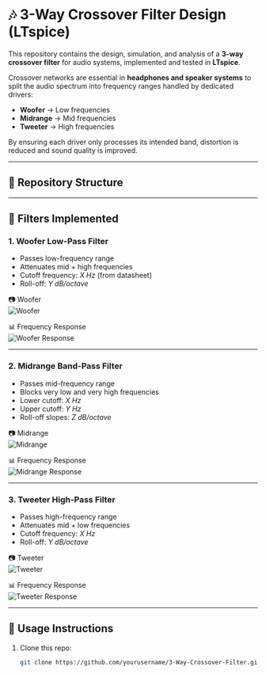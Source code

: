 # 🎶 3-Way Crossover Filter Design (LTspice)

This repository contains the design, simulation, and analysis of a **3-way crossover filter** for audio systems, implemented and tested in **LTspice**.  

Crossover networks are essential in **headphones and speaker systems** to split the audio spectrum into frequency ranges handled by dedicated drivers:
- **Woofer** → Low frequencies  
- **Midrange** → Mid frequencies  
- **Tweeter** → High frequencies  

By ensuring each driver only processes its intended band, distortion is reduced and sound quality is improved.  

---

## 📂 Repository Structure

---

## 🔧 Filters Implemented

### 1. Woofer Low-Pass Filter
- Passes low-frequency range  
- Attenuates mid + high frequencies  
- Cutoff frequency: *X Hz* (from datasheet)  
- Roll-off: *Y dB/octave*  

📷 Woofer  
![Woofer](Images/Woofer.png)  

📊 Frequency Response  
![Woofer Response](Results/Woofer_Response.png)  

---

### 2. Midrange Band-Pass Filter
- Passes mid-frequency range  
- Blocks very low and very high frequencies  
- Lower cutoff: *X Hz*  
- Upper cutoff: *Y Hz*  
- Roll-off slopes: *Z dB/octave*  

📷 Midrange  
![Midrange](Images/Midrange.png)  

📊 Frequency Response  
![Midrange Response](Results/Midrange_Response.png)  

---

### 3. Tweeter High-Pass Filter
- Passes high-frequency range  
- Attenuates mid + low frequencies  
- Cutoff frequency: *X Hz*  
- Roll-off: *Y dB/octave*  

📷 Tweeter  
![Tweeter](Images/Tweeter.png)  

📊 Frequency Response  
![Tweeter Response](Results/Tweeter_Response.png)  

---

## 🚀 Usage Instructions

1. Clone this repo:
   ```bash
   git clone https://github.com/yourusername/3-Way-Crossover-Filter.git

